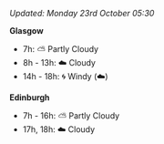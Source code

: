 *Updated: Monday 23rd October 05:30*

**Glasgow**

* 7h: :partly_sunny: Partly Cloudy
* 8h - 13h: :cloud: Cloudy
* 14h - 18h: :cyclone: Windy (:cloud:)

**Edinburgh**

* 7h - 16h: :partly_sunny: Partly Cloudy
* 17h, 18h: :cloud: Cloudy
